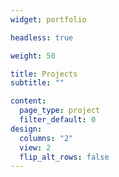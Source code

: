 ```yaml
---
widget: portfolio

headless: true

weight: 50

title: Projects
subtitle: ""

content:
  page_type: project
  filter_default: 0
design:
  columns: "2"
  view: 2
  flip_alt_rows: false
---
```

